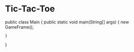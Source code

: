 # Tic-Tac-Toe
public class Main {
    public static void main(String[] args) {
        new GameFrame();


    }
}
